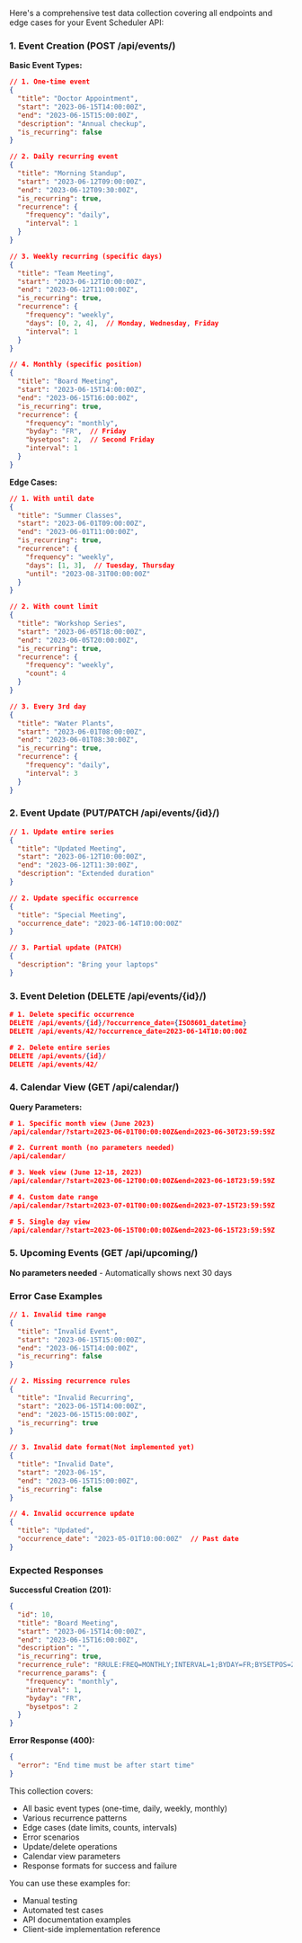 Here's a comprehensive test data collection covering all endpoints and edge cases for your Event Scheduler API:

### 1. Event Creation (POST /api/events/)

**Basic Event Types:**

```json
// 1. One-time event
{
  "title": "Doctor Appointment",
  "start": "2023-06-15T14:00:00Z",
  "end": "2023-06-15T15:00:00Z",
  "description": "Annual checkup",
  "is_recurring": false
}

// 2. Daily recurring event
{
  "title": "Morning Standup",
  "start": "2023-06-12T09:00:00Z",
  "end": "2023-06-12T09:30:00Z",
  "is_recurring": true,
  "recurrence": {
    "frequency": "daily",
    "interval": 1
  }
}

// 3. Weekly recurring (specific days)
{
  "title": "Team Meeting",
  "start": "2023-06-12T10:00:00Z",
  "end": "2023-06-12T11:00:00Z",
  "is_recurring": true,
  "recurrence": {
    "frequency": "weekly",
    "days": [0, 2, 4],  // Monday, Wednesday, Friday
    "interval": 1
  }
}

// 4. Monthly (specific position)
{
  "title": "Board Meeting",
  "start": "2023-06-15T14:00:00Z",
  "end": "2023-06-15T16:00:00Z",
  "is_recurring": true,
  "recurrence": {
    "frequency": "monthly",
    "byday": "FR",  // Friday
    "bysetpos": 2,  // Second Friday
    "interval": 1
  }
}
```

**Edge Cases:**

```json
// 1. With until date
{
  "title": "Summer Classes",
  "start": "2023-06-01T09:00:00Z",
  "end": "2023-06-01T11:00:00Z",
  "is_recurring": true,
  "recurrence": {
    "frequency": "weekly",
    "days": [1, 3],  // Tuesday, Thursday
    "until": "2023-08-31T00:00:00Z"
  }
}

// 2. With count limit
{
  "title": "Workshop Series",
  "start": "2023-06-05T18:00:00Z",
  "end": "2023-06-05T20:00:00Z",
  "is_recurring": true,
  "recurrence": {
    "frequency": "weekly",
    "count": 4
  }
}

// 3. Every 3rd day
{
  "title": "Water Plants",
  "start": "2023-06-01T08:00:00Z",
  "end": "2023-06-01T08:30:00Z",
  "is_recurring": true,
  "recurrence": {
    "frequency": "daily",
    "interval": 3
  }
}
```

### 2. Event Update (PUT/PATCH /api/events/{id}/)

```json
// 1. Update entire series
{
  "title": "Updated Meeting",
  "start": "2023-06-12T10:00:00Z",
  "end": "2023-06-12T11:30:00Z",
  "description": "Extended duration"
}

// 2. Update specific occurrence
{
  "title": "Special Meeting",
  "occurrence_date": "2023-06-14T10:00:00Z"
}

// 3. Partial update (PATCH)
{
  "description": "Bring your laptops"
}
```

### 3. Event Deletion (DELETE /api/events/{id}/)

```json
# 1. Delete specific occurrence
DELETE /api/events/{id}/?occurrence_date={ISO8601_datetime}
DELETE /api/events/42/?occurrence_date=2023-06-14T10:00:00Z

# 2. Delete entire series
DELETE /api/events/{id}/
DELETE /api/events/42/
```

### 4. Calendar View (GET /api/calendar/)

**Query Parameters:**

```json
# 1. Specific month view (June 2023)
/api/calendar/?start=2023-06-01T00:00:00Z&end=2023-06-30T23:59:59Z

# 2. Current month (no parameters needed)
/api/calendar/

# 3. Week view (June 12-18, 2023)
/api/calendar/?start=2023-06-12T00:00:00Z&end=2023-06-18T23:59:59Z

# 4. Custom date range
/api/calendar/?start=2023-07-01T00:00:00Z&end=2023-07-15T23:59:59Z

# 5. Single day view
/api/calendar/?start=2023-06-15T00:00:00Z&end=2023-06-15T23:59:59Z
```

### 5. Upcoming Events (GET /api/upcoming/)

**No parameters needed** - Automatically shows next 30 days

### Error Case Examples

```json
// 1. Invalid time range
{
  "title": "Invalid Event",
  "start": "2023-06-15T15:00:00Z",
  "end": "2023-06-15T14:00:00Z",
  "is_recurring": false
}

// 2. Missing recurrence rules
{
  "title": "Invalid Recurring",
  "start": "2023-06-15T14:00:00Z",
  "end": "2023-06-15T15:00:00Z",
  "is_recurring": true
}

// 3. Invalid date format(Not implemented yet)
{
  "title": "Invalid Date",
  "start": "2023-06-15",
  "end": "2023-06-15T15:00:00Z",
  "is_recurring": false
}

// 4. Invalid occurrence update
{
  "title": "Updated",
  "occurrence_date": "2023-05-01T10:00:00Z"  // Past date
}
```

### Expected Responses

**Successful Creation (201):**

```json
{
  "id": 10,
  "title": "Board Meeting",
  "start": "2023-06-15T14:00:00Z",
  "end": "2023-06-15T16:00:00Z",
  "description": "",
  "is_recurring": true,
  "recurrence_rule": "RRULE:FREQ=MONTHLY;INTERVAL=1;BYDAY=FR;BYSETPOS=2",
  "recurrence_params": {
    "frequency": "monthly",
    "interval": 1,
    "byday": "FR",
    "bysetpos": 2
  }
}
```

**Error Response (400):**

```json
{
  "error": "End time must be after start time"
}
```

This collection covers:

- All basic event types (one-time, daily, weekly, monthly)
- Various recurrence patterns
- Edge cases (date limits, counts, intervals)
- Error scenarios
- Update/delete operations
- Calendar view parameters
- Response formats for success and failure

You can use these examples for:

- Manual testing
- Automated test cases
- API documentation examples
- Client-side implementation reference
